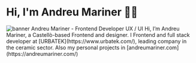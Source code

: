 # Hi, I'm Andreu Mariner 🤟🏻

<img src="https://i.ibb.co/p3WBQTz/banner.jpg" alt="banner Andreu Mariner - Frontend Developer UX / UI">
Hi, I’m Andreu Mariner, a Castellò-based Frontend and designer. I Frontend and full stack developer at  [URBATEK](https://www.urbatek.com/), leading company in the ceramic sector.
Also my personal projects in [andreumariner.com](https://andreumariner.com/)

